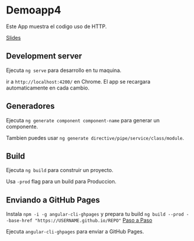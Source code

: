 # Demoapp4

Este App muestra el codigo uso de HTTP.

[Slides](https://docs.google.com/presentation/d/1altcV7hw5Hl3jY6WEz1OlX21UDZaLRQVfmPAzl1fVBU/edit?usp=sharing)

## Development server
Ejecuta `ng serve` para desarrollo en tu maquina. 

ir a `http://localhost:4200/` en Chrome. El app se recargara automaticamente en cada cambio.

## Generadores

Ejecuta `ng generate component component-name` para generar un componente.

Tambien puedes usar `ng generate directive/pipe/service/class/module`.

## Build

Ejecuta `ng build` para construir un proyecto.

Usa `-prod` flag para un build para Produccion.

## Enviando a GitHub Pages

Instala `npm -i -g angular-cli-ghpages` y prepara tu build `ng build --prod --base-href "https://USERNAME.github.io/REPO"` [Paso a Paso](http://aniri.ro/geek/development/how-to-host-an-angular2-app-on-github-pages-using-angular-cli/)

Ejecuta `angular-cli-ghpages` para enviar a GitHub Pages.
